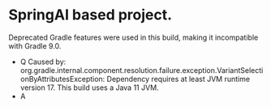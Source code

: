 # SpringAI based project.

Deprecated Gradle features were used in this build, making it incompatible with Gradle 9.0.

- Q
Caused by: org.gradle.internal.component.resolution.failure.exception.VariantSelectionByAttributesException: Dependency requires at least JVM runtime version 17. This build uses a Java 11 JVM.
- A
